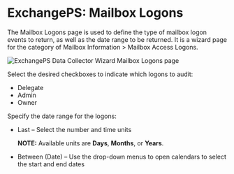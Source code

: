 # ExchangePS: Mailbox Logons

The Mailbox Logons page is used to define the type of mailbox logon events to return, as well as the date range to be returned. It is a wizard page for the category of Mailbox Information > Mailbox Access Logons.

![ExchangePS Data Collector Wizard Mailbox Logons page](/img/product_docs/accessanalyzer/enterpriseauditor/admin/datacollector/exchangeps/mailboxlogons.png)

Select the desired checkboxes to indicate which logons to audit:

- Delegate
- Admin
- Owner

Specify the date range for the logons:

- Last – Select the number and time units

  __NOTE:__ Available units are __Days__, __Months__, or __Years__.
- Between (Date) – Use the drop-down menus to open calendars to select the start and end dates
